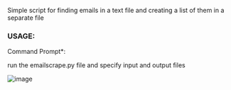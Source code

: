 Simple script for finding emails in a text file and creating a list of them in a separate file

### USAGE:
Command Prompt*:

run the emailscrape.py file and specify input and output files




![image](https://cloud.githubusercontent.com/assets/7193260/20452099/2c7242ae-adb7-11e6-9e48-7ab7499eac07.png)